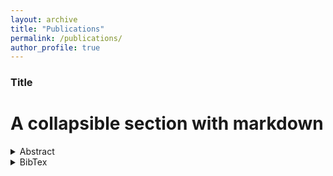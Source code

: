 ```yaml
---
layout: archive
title: "Publications"
permalink: /publications/
author_profile: true
---
```


### Title


# A collapsible section with markdown
<details>
  <summary>Abstract</summary>
  
Kernel based methods provide a way to reconstruct potentially high-dimensional functions from
meshfree samples, i.e., sampling points and corresponding target values. A crucial ingredient for this to
be successful is the distribution of the sampling points. Since the computation of an optimal selection
of sampling points may be an infeasible task, one promising option is to use greedy methods.
Although these methods may be very effective, depending on the specific greedy criterion the chosen
points might quickly lead to instabilities in the computation. To circumvent this problem, we introduce
and investigate a new class of stabilized greedy kernel algorithms, which can be used to create a scale
of new selection strategies.
We analyze these algorithms, and in particular we prove convergence results and quantify in a precise
way the distribution of the selected points. These results allow to prove, in the case of certain Sobolev
kernels, that the algorithms have optimal stability and optimal convergence rates, including for functions
outside the native space of the kernel. The results also apply to the case of the usual P-greedy algorithm,
significantly improving state-of-the-art results available in the literature. Illustrative experiments are
presented that support the theoretical findings and show improvements of the stabilized algorithms in
terms of accuracy due to improved stability.	
</details>

<details>
<summary>BibTex</summary>

```bibtex:
@Article{Wenzel2021a,
  author    = {Tizian Wenzel and Gabriele Santin and Bernard Haasdonk},
  title     = {A novel class of stabilized greedy kernel approximation algorithms: Convergence, stability and uniform point distribution},
  journal   = {Journal of Approximation Theory},
  year      = {2021},
  volume    = {262},
  pages     = {105508},
  issn      = {0021-9045},
  doi       = {https://doi.org/10.1016/j.jat.2020.105508},
}	
```

</details>

